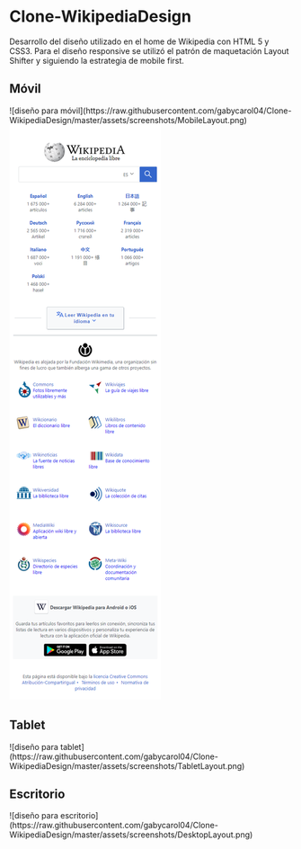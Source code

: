# Clone-WikipediaDesign
Desarrollo del diseño utilizado en el home de Wikipedia con HTML 5 y CSS3. Para el diseño responsive se utilizó el patrón de  maquetación Layout Shifter y siguiendo la estrategia de mobile first.

<h2>Móvil</h2>
![diseño para móvil](https://raw.githubusercontent.com/gabycarol04/Clone-WikipediaDesign/master/assets/screenshots/MobileLayout.png)
<img src="assets/screenshots/MobileLayout.png">

<h2>Tablet</h2>
![diseño para tablet](https://raw.githubusercontent.com/gabycarol04/Clone-WikipediaDesign/master/assets/screenshots/TabletLayout.png)

<h2>Escritorio</h2>
![diseño para escritorio](https://raw.githubusercontent.com/gabycarol04/Clone-WikipediaDesign/master/assets/screenshots/DesktopLayout.png)
